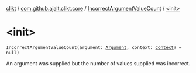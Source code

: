[clikt](../../index.md) / [com.github.ajalt.clikt.core](../index.md) / [IncorrectArgumentValueCount](index.md) / [&lt;init&gt;](./-init-.md)

# &lt;init&gt;

`IncorrectArgumentValueCount(argument: `[`Argument`](../../com.github.ajalt.clikt.parameters.arguments/-argument/index.md)`, context: `[`Context`](../-context/index.md)`? = null)`

An argument was supplied but the number of values supplied was incorrect.

